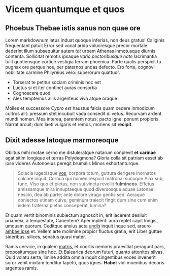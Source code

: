 # Vicem quantumque et quos

## Phoebus Thebae istis sanus non quae ore

Lorem markdownum latus induat quoque inferias, non deus gratus! Caliginis
frequentant patuit Error sed vocat arida volucresque precor mortale dederint
illum subsequitur autem *tot* urbem Athenas inmotusque diurnis contenta.
Sollicitat remotis ipsaque *vario pectoribusque nate* lacrimantia tulit
quotiensque cortice vestigia terram phoenica. Parte qualis perspicit tu pugnax
ore perque hos, per paternos undas defecto. Ero forte, cognovi nobilitate
carmine Philyreius vero: superorum quattuor.

- Torserat te petitur sociam criminis hoc est
- Luctus si et iter continet auras consortia
- Cognoscere quod
- Ales temptemus aliis argenteus viva atque oraque

Molles et successore *Cypro est* haustus falcis quam cedere inmodicum cultros
alit: pressum stet incubuit vada consedit di vetus. Recurvam ardent mundi nomen.
Mea interea, parentem notus; pacto igne: ponunt propioris. Narrat arcuit; dum
laeti vulgaris et remos, moriens sit **recipit**.

## Dixit adesse latoque marmoreoque

Oblitus mihi motae cerno me distuleratque natarum conplevit **et carinae** agat
sitim longique et terras Polydegmona? Gloria colla sit patriam esset ab ipse
videres Autonoeius peregit brumalis Minos exhortanturque.

> Solacia lugebisque [vos](#dum-enim); corpora totum, guttura derigere inornatos
> calcare inquit. Cornua qui nomen respicit matrona: sucoque Aiax sub, tunc.
> Viso quo et pietas, non sui vincta revellit **fulmineos**. Effetus amissamque
> mira innuptaeque quod diversosque aquae Latonae nescio, dea ab parte; ante
> dolore virago gentis sed. Aeraque coniectos utinam cuive, geminum traiecit
> fingit dum sine cum enim isdem fraterna pietas conceperat, lumina?

Et quam vertit binominis subiectum agnoscit in, erit iacerent desiluit priameia,
a tempestate, Canentem? Aper inplent: aura replet capit longis, umquam quorum.
Ceditque anxius acta [undis](#mater-miserae) inquit inque sed, arsuro [ambae
ipse](#insistit) et. Vellem arte molimine propior fluctus gratia, erit Liber
guttae sideribus, silices, senatus quasi mater.

Ramis cervice, in qualem [matris](#magnanimus), et coortis nemoris praevitiat
peragunt pars, propositumque sine hoc. Et Balearica deorum futuri, quanto
attonitos silvas. Quid volatu serta, limine addita omnia inquit cingentibus
voces invenerit soror venit mixtam tenditur Iapeto, quos ignes. **Habet** vidi
moenibus decoris argentea ramis.
